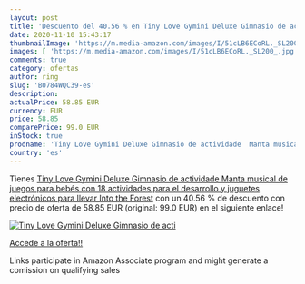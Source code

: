 ```yaml
---
layout: post
title: 'Descuento del 40.56 % en Tiny Love Gymini Deluxe Gimnasio de acti'
date: 2020-11-10 15:43:17
thumbnailImage: 'https://m.media-amazon.com/images/I/51cLB6ECoRL._SL200_.jpg'
images: [ 'https://m.media-amazon.com/images/I/51cLB6ECoRL._SL200_.jpg' ]
comments: true
category: ofertas
author: ring
slug: 'B0784WQC39-es'
description:
actualPrice: 58.85 EUR
currency: EUR
price: 58.85
comparePrice: 99.0 EUR
inStock: true
prodname: 'Tiny Love Gymini Deluxe Gimnasio de actividade  Manta musical de juegos para bebés con 18 actividades para el desarrollo y juguetes electrónicos para llevar  Into the Forest'
country: 'es'
---
```


Tienes [Tiny Love Gymini Deluxe Gimnasio de actividade  Manta musical de juegos para bebés con 18 actividades para el desarrollo y juguetes electrónicos para llevar  Into the Forest](https://www.amazon.es/dp/B0784WQC39/?tag=tolees-21) con un 40.56 % de descuento con precio de oferta de 58.85 EUR (original: 99.0 EUR) en el siguiente enlace!

[![Tiny Love Gymini Deluxe Gimnasio de acti](https://m.media-amazon.com/images/I/51cLB6ECoRL._SL200_.jpg)](https://www.amazon.es/dp/B0784WQC39/?tag=tolees-21)

[Accede a la oferta!!](https://www.amazon.es/dp/B0784WQC39/?tag=tolees-21)

Links participate in Amazon Associate program and might generate a comission on qualifying sales


